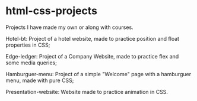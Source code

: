# html-css-projects
Projects I have made my own or along with courses.

Hotel-bt: Project of a hotel website, made to practice position and float properties in CSS;

Edge-ledger: Project of a Company Website, made to practice flex and some media queries;

Hamburguer-menu: Project of a simple "Welcome" page with a hamburguer menu, made with pure CSS;

Presentation-website: Website made to practice animation in CSS.
